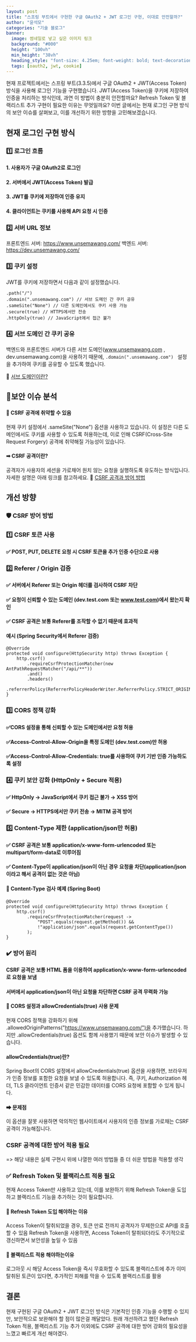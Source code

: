 ```yaml
---
layout: post  
title: "스프링 부트에서 구현한 구글 OAuth2 + JWT 로그인 구현, 이대로 안전할까?"
author: "윤석모"
categories: "기술 블로그"
banner:
  image: 썸네일로 넣고 싶은 이미지 링크
  background: "#000"
  height: "100vh"
  min_height: "38vh"
  heading_style: "font-size: 4.25em; font-weight: bold; text-decoration: underline"
  tags: [oauth2, jwt, cookie]
---
```


현재 프로젝트에서는 스프링 부트(3.3.5)에서 구글 OAuth2 + JWT(Access Token) 방식을 사용해 로그인 기능을 구현했습니다.
JWT(Access Token)을 쿠키에 저장하여 인증을 처리하는 방식인데, 과연 이 방법이 충분히 안전할까요?
Refresh Token 및 블랙리스트 추가 구현이 필요한 이유는 무엇일까요?
이번 글에서는 현재 로그인 구현 방식의 보안 이슈를 살펴보고, 이를 개선하기 위한 방향을 고민해보겠습니다.

## 현재 로그인 구현 방식

### 1️⃣ 로그인 흐름
#### 1. 사용자가 구글 OAuth2로 로그인

#### 2. 서버에서 JWT(Access Token) 발급

#### 3. JWT를 쿠키에 저장하여 인증 유지

#### 4. 클라이언트는 쿠키를 사용해 API 요청 시 인증

### 2️⃣ 서버 URL 정보
프론트엔드 서버: https://www.unsemawang.com/
백엔드 서버: https://dev.unsemawang.com/

### 3️⃣ 쿠키 설정
JWT를 쿠키에 저장하면서 다음과 같이 설정했습니다.
```
.path("/")  
.domain(".unsemawang.com") // 서브 도메인 간 쿠키 공유  
.sameSite("None") // 다른 도메인에서도 쿠키 사용 가능  
.secure(true) // HTTPS에서만 전송  
.httpOnly(true) // JavaScript에서 접근 불가  

```
### 4️⃣ 서브 도메인 간 쿠키 공유
백엔드와 프론트엔드 서버가 다른 서브 도메인(www.unsemawang.com , dev.unsemawang.com)을 사용하기 때문에,
```.domain(".unsemawang.com") ```
설정을 추가하여 쿠키를 공유할 수 있도록 했습니다.

🔗 [서브 도메인이란?](https://velog.io/@superwalk/%EC%BF%A0%ED%82%A4-%EB%8F%84%EB%A9%94%EC%9D%B8-%EC%84%A4%EC%A0%95)

## 🚨보안 이슈 분석

#### 🔹 CSRF 공격에 취약할 수 있음
현재 쿠키 설정에서 .sameSite("None") 옵션을 사용하고 있습니다.
이 설정은 다른 도메인에서도 쿠키를 사용할 수 있도록 허용하는데, 이로 인해 CSRF(Cross-Site Request Forgery) 공격에 취약해질 가능성이 있습니다.

#### ➡ CSRF 공격이란?
공격자가 사용자의 세션을 가로채어 원치 않는 요청을 실행하도록 유도하는 방식입니다.
자세한 설명은 아래 링크를 참고하세요.
🔗 [CSRF 공격과 방어 방법](https://velog.io/@superwalk/CSRF-Cross-Site-Request-Forgery%EB%9E%80)

## 개선 방향

### 🛡️ CSRF 방어 방법

### 1️⃣ CSRF 토큰 사용
#### ✅ POST, PUT, DELETE 요청 시 CSRF 토큰을 추가 인증 수단으로 사용

### 2️⃣ Referer / Origin 검증
#### ✅ 서버에서 Referer 또는 Origin 헤더를 검사하여 CSRF 차단
#### ✅ 요청이 신뢰할 수 있는 도메인 (dev.test.com 또는 www.test.com)에서 왔는지 확인
#### ✅ CSRF 공격은 보통 Referer를 조작할 수 없기 때문에 효과적

#### 예시 (Spring Security에서 Referer 검증)
```
@Override
protected void configure(HttpSecurity http) throws Exception {
    http.csrf()
        .requireCsrfProtectionMatcher(new AntPathRequestMatcher("/api/**"))
        .and()
        .headers()
        .referrerPolicy(ReferrerPolicyHeaderWriter.ReferrerPolicy.STRICT_ORIGIN_WHEN_CROSS_ORIGIN);
}
```

### 3️⃣ CORS 정책 강화
#### ✅CORS 설정을 통해 신뢰할 수 있는 도메인에서만 요청 허용
#### ✅Access-Control-Allow-Origin을 특정 도메인 (dev.test.com)만 허용
#### ✅Access-Control-Allow-Credentials: true를 사용하여 쿠키 기반 인증 가능하도록 설정
 
### 4️⃣ 쿠키 보안 강화 (HttpOnly + Secure 적용)
#### ✅ HttpOnly → JavaScript에서 쿠키 접근 불가 → XSS 방어
#### ✅ Secure → HTTPS에서만 쿠키 전송 → MITM 공격 방어

### 5️⃣ Content-Type 제한 (application/json만 허용)
#### ✅ CSRF 공격은 보통 application/x-www-form-urlencoded 또는 multipart/form-data로 이루어짐
#### ✅ Content-Type이 application/json이 아닌 경우 요청을 차단(application/json이라고 해서 공격이 없는 것은 아님)

#### 🔹 Content-Type 검사 예제 (Spring Boot)
```
@Override
protected void configure(HttpSecurity http) throws Exception {
    http.csrf()
        .requireCsrfProtectionMatcher(request -> 
            "POST".equals(request.getMethod()) && 
            !"application/json".equals(request.getContentType())
        );
}
```
### ✔️ 방어 원리
#### CSRF 공격은 보통 HTML 폼을 이용하여 application/x-www-form-urlencoded로 요청을 보냄
#### 서버에서 application/json이 아닌 요청을 차단하면 CSRF 공격 무력화 가능

#### 🔹 CORS 설정과 allowCredentials(true) 사용 문제
현재 CORS 정책을 강화하기 위해 .allowedOriginPatterns("https://www.unsemawang.com/")을 추가했습니다.
하지만 .allowCredentials(true) 옵션도 함께 사용했기 때문에 보안 이슈가 발생할 수 있습니다.

####  allowCredentials(true)란?
Spring Boot의 CORS 설정에서 allowCredentials(true) 옵션을 사용하면,
브라우저가 인증 정보를 포함한 요청을 보낼 수 있도록 허용합니다.
즉, 쿠키, Authorization 헤더, TLS 클라이언트 인증서 같은 민감한 데이터를 CORS 요청에 포함할 수 있게 됩니다.

#### ➡ 문제점
이 옵션을 잘못 사용하면 악의적인 웹사이트에서 사용자의 인증 정보를 가로채는 CSRF 공격이 가능해집니다.

### CSRF 공격에 대한 방어 적용 필요
=> 해당 내용은 실제 구현시 위에 나열한 여러 방법들 중 더 쉬운 방법을 적용할 생각

### ✅ Refresh Token 및 블랙리스트 적용 필요
현재 Access Token만 사용하고 있는데, 이를 보완하기 위해 Refresh Token을 도입하고 블랙리스트 기능을 추가하는 것이 필요합니다.

#### 🔹 Refresh Token 도입 해야하는 이유
Access Token이 탈취되었을 경우, 토큰 만료 전까지 공격자가 무제한으로 API를 호출할 수 있음
Refresh Token을 사용하면, Access Token이 탈취되더라도 주기적으로 갱신하면서 보안성을 높일 수 있음

#### 🔹 블랙리스트 적용 해야하는이유
로그아웃 시 해당 Access Token을 즉시 무효화할 수 있도록 블랙리스트에 추가
이미 탈취된 토큰이 있다면, 추가적인 피해를 막을 수 있도록 블랙리스트를 활용


## 결론

현재 구현된 구글 OAuth2 + JWT 로그인 방식은 기본적인 인증 기능을 수행할 수 있지만, 보안적으로 보완해야 할 점이 많은걸 깨달았다.
원래 개선하려고 했던 Refresh Token 적용, 블랙리스트 기능 추가 이외에도
CSRF 공격에 대한 방어 강화의 필요성을 느꼈고 빠르게 개선 해야겠다.
